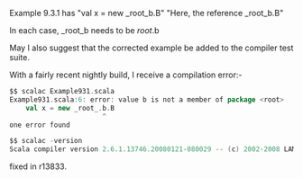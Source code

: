 Example 9.3.1 has
"val x = new _root_b.B"
"Here, the reference _root_b.B"

In each case, _root_b needs to be _root_.b


May I also suggest that the corrected example be added to the compiler test suite.

With a fairly recent nightly build, I receive a compilation error:-

```scala
$$ scalac Example931.scala
Example931.scala:6: error: value b is not a member of package <root>
    val x = new _root_.b.B
                       ^
one error found

$$ scalac -version
Scala compiler version 2.6.1.13746.20080121-080029 -- (c) 2002-2008 LAMP/EPFL
```
fixed in r13833.
